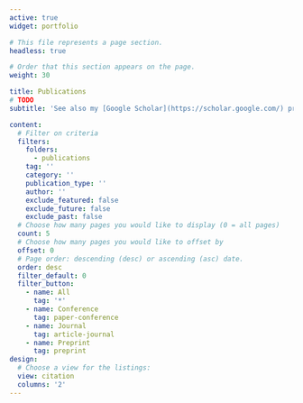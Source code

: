 ```yaml
---
active: true
widget: portfolio

# This file represents a page section.
headless: true

# Order that this section appears on the page.
weight: 30

title: Publications
# TODO
subtitle: 'See also my [Google Scholar](https://scholar.google.com/) profile'

content:
  # Filter on criteria
  filters:
    folders:
      - publications
    tag: ''
    category: ''
    publication_type: ''
    author: ''
    exclude_featured: false
    exclude_future: false
    exclude_past: false
  # Choose how many pages you would like to display (0 = all pages)
  count: 5
  # Choose how many pages you would like to offset by
  offset: 0
  # Page order: descending (desc) or ascending (asc) date.
  order: desc
  filter_default: 0
  filter_button:
    - name: All
      tag: '*'
    - name: Conference
      tag: paper-conference
    - name: Journal
      tag: article-journal
    - name: Preprint
      tag: preprint
design:
  # Choose a view for the listings:
  view: citation
  columns: '2'
---
```

